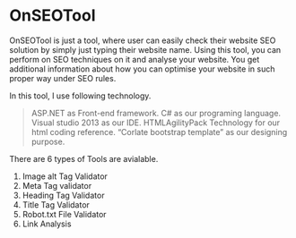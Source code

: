 # OnSEOTool

OnSEOTool is just a tool, where user can easily check their website SEO solution by simply just typing their website name. Using this tool, you can perform on SEO techniques on it and analyse your website. You get additional information about how you can optimise your website in such proper way under SEO rules.

In this tool, I use following technology.
>	ASP.NET as Front-end framework.
>	C# as our programing language.
>	Visual studio 2013 as our IDE. 
>	HTMLAgilityPack Technology for our html coding reference.
>	“Corlate bootstrap template” as our designing purpose.


There are 6 types of Tools are avialable.
1. Image alt Tag Validator
2. Meta Tag validator
3. Heading Tag Validator
4. Title Tag Validator
5. Robot.txt File Validator
6. Link Analysis
